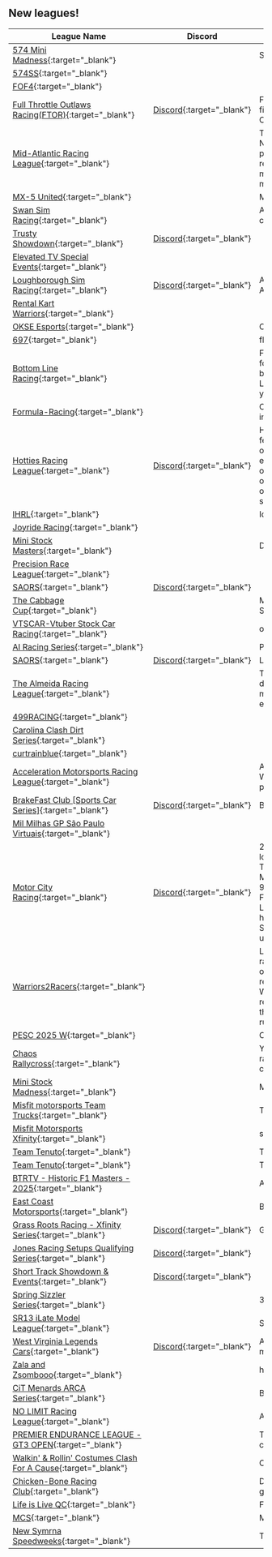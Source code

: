 ## New leagues!

| League Name | Discord | About |
|------------------------------------------------------------------------------------------------------------------------------------------|----------------------------------------------------------------|---------------------------------------------------------------------------------------------------------------------------------------------------------------------------------------------------------------------------------------------------------------------------------------------------------------------------------------------------------------------------------------------------------------------------------------------------------------------------------------------------------------------------------------------------------------|
|[574 Mini Madness](https://members.iracing.com/membersite/member/LeagueView.do?league=12076){:target="_blank"} | |Sunday Mini Stock League |
|[574SS](https://members.iracing.com/membersite/member/LeagueView.do?league=12075){:target="_blank"} | | |
|[FOF4](https://members.iracing.com/membersite/member/LeagueView.do?league=12080){:target="_blank"} | | |
|[Full Throttle Outlaws Racing\(FTOR\)](https://members.iracing.com/membersite/member/LeagueView.do?league=12073){:target="_blank"} |[Discord](https://discord.gg/rPkNFyQD){:target="_blank"} |Full Throttle Outlaws Racing races Gen\-4 Cup cars with our first season starting May 9th with the Clash at Wilkesboro\. Check out our Discord and Rules below\! |
|[Mid\-Atlantic Racing League](https://members.iracing.com/membersite/member/LeagueView.do?league=12074){:target="_blank"} | |This league is meant for people in the Mid\-Atlantic area: NJ, NY, DE, PA, VA, MD, DC, WV\. Good opportunity to meet great people in the region, also many of us do track days together in real life such as NJMP, Summit Point, VIR, Watkins Glen, and more\.   We primarily race Sport Car and road courses, but there may be certain Seasons where we will setup a Formula series\. |
|[MX\-5 United](https://members.iracing.com/membersite/member/LeagueView.do?league=12079){:target="_blank"} | |MX\-5 United |
|[Swan Sim Racing](https://members.iracing.com/membersite/member/LeagueView.do?league=12078){:target="_blank"} | |A free iRacing league designed to allow West Australians a convenient time slot to race\. |
|[Trusty Showdown](https://members.iracing.com/membersite/member/LeagueView.do?league=12077){:target="_blank"} |[Discord](https://discord.gg/DeB7835j){:target="_blank"} | |
|[Elevated TV Special Events](https://members.iracing.com/membersite/member/LeagueView.do?league=12083){:target="_blank"} | | |
|[Loughborough Sim Racing](https://members.iracing.com/membersite/member/LeagueView.do?league=12084){:target="_blank"} |[Discord](https://discord.gg/7Q8xtgMu54){:target="_blank"} |A leauge for Loughborough University Students, Alumni and Assosiates |
|[Rental Kart Warriors](https://members.iracing.com/membersite/member/LeagueView.do?league=12081){:target="_blank"} | | |
|[OKSE Esports](https://members.iracing.com/membersite/member/LeagueView.do?league=12082){:target="_blank"} | |Oklahoma Scholastic Esports |
|[697](https://members.iracing.com/membersite/member/LeagueView.do?league=12092){:target="_blank"} | |fly changes |
|[Bottom Line Racing](https://members.iracing.com/membersite/member/LeagueView.do?league=12089){:target="_blank"} | |Full time Xfinity and Next Gen Nascar racing\! Finally a league for clean racing against highly motivated iRacers\. A league based around not just racing, but strategy\. Ever heard of it? Long enough races to time pit stops and save tires to outrun your opponents\! How will YOU race\!? |
|[Formula\-Racing](https://members.iracing.com/membersite/member/LeagueView.do?league=12091){:target="_blank"} | |Only race formula, with a desire to improve to become the best in formula racing on iracing |
|[Hotties Racing League](https://members.iracing.com/membersite/member/LeagueView.do?league=12088){:target="_blank"} |[Discord](https://discord.gg/xXHpzQ7w4W){:target="_blank"} |Hotties Racing League is a competitive iRacing community featuring leagues for stock cars and GT3 sports cars\. We focus on clean racing, sportsmanship, and fostering a welcoming environment for all skill levels\. With 10\-race seasons, organized schedules, and season\-long points championships, our league offers structured, high\-quality racing on a mix of ovals and road courses\. Join us to compete, improve your skills, and connect with fellow racing enthusiasts\! |
|[IHRL](https://members.iracing.com/membersite/member/LeagueView.do?league=12087){:target="_blank"} | |Idaho hometown racing legue |
|[Joyride Racing](https://members.iracing.com/membersite/member/LeagueView.do?league=12095){:target="_blank"} | | |
|[Mini Stock Masters](https://members.iracing.com/membersite/member/LeagueView.do?league=12085){:target="_blank"} | |Dirt Mini Stocks |
|[Precision Race League](https://members.iracing.com/membersite/member/LeagueView.do?league=12094){:target="_blank"} | | |
|[SAORS](https://members.iracing.com/membersite/member/LeagueView.do?league=12097){:target="_blank"} |[Discord](https://discord.gg/ZxJFKYtC){:target="_blank"} | |
|[The Cabbage Cup](https://members.iracing.com/membersite/member/LeagueView.do?league=12090){:target="_blank"} | |Monday\-Mini Stock oval Wednesday\-Street Stock oval Sunday\-Mini Stock road course |
|[VTSCAR\-Vtuber Stock Car Racing](https://members.iracing.com/membersite/member/LeagueView.do?league=12096){:target="_blank"} | |oval based leagues for Vtubers and not |
|[AI Racing Series](https://members.iracing.com/membersite/member/LeagueView.do?league=12098){:target="_blank"} | |Private League setup to play around with AI racing |
|[SAORS](https://members.iracing.com/membersite/member/LeagueView.do?league=12093){:target="_blank"} |[Discord](https://discord.gg/ZxJFKYtC){:target="_blank"} |Late model |
|[The Almeida Racing League](https://members.iracing.com/membersite/member/LeagueView.do?league=12086){:target="_blank"} | |The Almeida Racing Academy's iRacing league, providing drivers with a chance to compete against fellow Academy members, in a structured, competitive, enjoyable learning environment\. |
|[499RACING](https://members.iracing.com/membersite/member/LeagueView.do?league=12101){:target="_blank"} | | |
|[Carolina Clash Dirt Series](https://members.iracing.com/membersite/member/LeagueView.do?league=12099){:target="_blank"} | | |
|[curtrainblue](https://members.iracing.com/membersite/member/LeagueView.do?league=12100){:target="_blank"} | | |
|[Acceleration Motorsports Racing League](https://members.iracing.com/membersite/member/LeagueView.do?league=12107){:target="_blank"} | |A League Associated With The Team Acceleration Motorsports, We have a Discord look in the iRacing Discord and look at team promotions, you'll find us |
|[BrakeFast Club \[Sports Car Series\]](https://members.iracing.com/membersite/member/LeagueView.do?league=12104){:target="_blank"} |[Discord](https://discord.gg/brakefastclub){:target="_blank"} |BrakeFast Club's Sports Car Series iRacing League |
|[Mil Milhas GP São Paulo Virtuais](https://members.iracing.com/membersite/member/LeagueView.do?league=12103){:target="_blank"} | | |
|[Motor City Racing](https://members.iracing.com/membersite/member/LeagueView.do?league=12105){:target="_blank"} |[Discord](https://discord.gg/u8mm6J3KCw){:target="_blank"} |2025 is set to be a promising year for iRacing in MCR; we are looking to roll out a Weekly Multi\-Class IMSA iRacing League\. This league would feature GTP, LMP & GT3 Classes for the true Multi\-Class experience\. The League will be starting February 9th\! If you’re interested, please fill out the Google Form below\! Format: 15 Minute Qualifying 1 Hour Race Distance Signup Link: https://docs\.google\.com/forms/d/e/1FAIpQLSddVekqyfnxvjCL\-SLVYmTspdwmLcfygy3K1CYkimQMnJPHTA/viewform?usp\=header Discord Invite: https://discord\.gg/u8mm6J3KCw |
|[Warriors2Racers](https://members.iracing.com/membersite/member/LeagueView.do?league=12102){:target="_blank"} | |League for Warriors2Racers members and their guests\. League races every Wednesday\. Rotation follows real world calendar order of events for the current season\. Wednesday prior to a real world event will be the real world track for the upcoming W2R event \(if available\)\. At conclusion of each iteration of the real world calendar, there will be a special event at a location that we will likely run at in the future\. iRacing season normally runs Feb\-Sep with special sessions for real world racing prep |
|[PESC 2025 W](https://members.iracing.com/membersite/member/LeagueView.do?league=12106){:target="_blank"} | |ONLY FOR PESC |
|[Chaos Rallycross](https://members.iracing.com/membersite/member/LeagueView.do?league=12108){:target="_blank"} | |You search for something silly? Well what do you think about rallycross cars on "normal" tracks? Here we go with the most chaos you may ever seen\! |
|[Mini Stock Madness](https://members.iracing.com/membersite/member/LeagueView.do?league=12109){:target="_blank"} | |MSM Mini Stock Madness |
|[Misfit motorsports Team Trucks](https://members.iracing.com/membersite/member/LeagueView.do?league=12113){:target="_blank"} | |Team based truck league |
|[Misfit Motorsports Xfinity](https://members.iracing.com/membersite/member/LeagueView.do?league=12114){:target="_blank"} | |solo |
|[Team Tenuto](https://members.iracing.com/membersite/member/LeagueView.do?league=12111){:target="_blank"} | |Team Tenuto Test Sessions |
|[Team Tenuto](https://members.iracing.com/membersite/member/LeagueView.do?league=12112){:target="_blank"} | |Team Tenuto Test Sessions |
|[BTRTV \- Historic F1 Masters \- 2025](https://members.iracing.com/membersite/member/LeagueView.do?league=12110){:target="_blank"} | |AM Historic Formula 1 Single and Team Championship |
|[East Coast Motorsports](https://members.iracing.com/membersite/member/LeagueView.do?league=12115){:target="_blank"} | |Beginner friendly we all have to start somewhere\. |
|[Grass Roots Racing \- Xfinity Series](https://members.iracing.com/membersite/member/LeagueView.do?league=12118){:target="_blank"} |[Discord](https://discord.gg/grassrootsracing){:target="_blank"} |GRR Oval Series Championship |
|[Jones Racing Setups Qualifying Series](https://members.iracing.com/membersite/member/LeagueView.do?league=12120){:target="_blank"} |[Discord](https://discord.gg/4hhXwUESeF){:target="_blank"} | |
|[Short Track Showdown & Events](https://members.iracing.com/membersite/member/LeagueView.do?league=12121){:target="_blank"} |[Discord](https://discord.gg/4hhXwUESeF){:target="_blank"} | |
|[Spring Sizzler Series](https://members.iracing.com/membersite/member/LeagueView.do?league=12116){:target="_blank"} | |358 Modifieds |
|[SR13 iLate Model League](https://members.iracing.com/membersite/member/LeagueView.do?league=12119){:target="_blank"} | |SEND IT |
|[West Virginia Legends Cars](https://members.iracing.com/membersite/member/LeagueView.do?league=12117){:target="_blank"} |[Discord](https://discord.gg/mmBbCqBQ){:target="_blank"} |A Legends car league that will race on oval and road and maybe dirt in the future |
|[Zala and Zsombooo](https://members.iracing.com/membersite/member/LeagueView.do?league=12122){:target="_blank"} | |hello is a private room |
|[CiT Menards ARCA Series](https://members.iracing.com/membersite/member/LeagueView.do?league=12127){:target="_blank"} | |Best ARCA league on iRacing |
|[NO LIMIT Racing League](https://members.iracing.com/membersite/member/LeagueView.do?league=12128){:target="_blank"} | |Asphalt And Dirt Racing at its best |
|[PREMIER ENDURANCE LEAGUE \- GT3 OPEN](https://members.iracing.com/membersite/member/LeagueView.do?league=12123){:target="_blank"} | |The GAMER GEAR DIRECT Australian GT3 short endurance championship\. |
|[Walkin' & Rollin' Costumes Clash For A Cause](https://members.iracing.com/membersite/member/LeagueView.do?league=12126){:target="_blank"} | |Charity Event Benefitting Walkin' & Rollin' Costumes |
|[Chicken\-Bone Racing Club](https://members.iracing.com/membersite/member/LeagueView.do?league=12129){:target="_blank"} | |Dudes racing dudes disguised as other dudes trying to prevent going full \*\*\* |
|[Life is Live QC](https://members.iracing.com/membersite/member/LeagueView.do?league=12125){:target="_blank"} | |Friend Ai season |
|[MCS](https://members.iracing.com/membersite/member/LeagueView.do?league=12124){:target="_blank"} | |Member Created Series |
|[New Symrna Speedweeks](https://members.iracing.com/membersite/member/LeagueView.do?league=12130){:target="_blank"} | |This is where the New Symrna Speedweeks will be happening\. |

